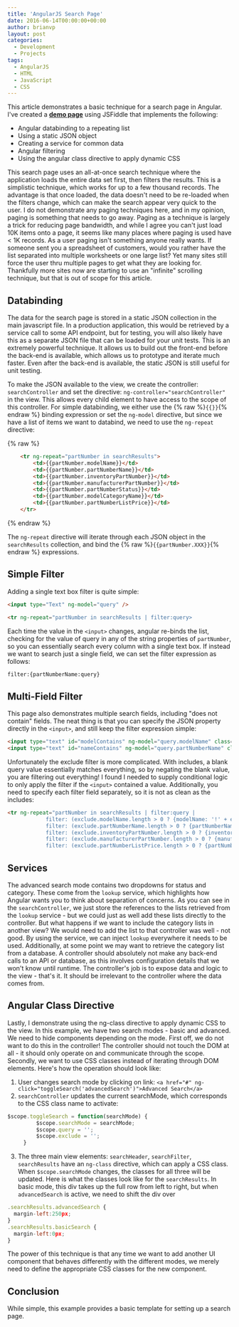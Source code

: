 ```yaml
---
title: 'AngularJS Search Page'
date: 2016-06-14T00:00:00+00:00
author: brianvp
layout: post
categories:
  - Development
  - Projects
tags:
  - AngularJS
  - HTML
  - JavaScript
  - CSS
---
```



This article demonstrates a basic technique for a search page in Angular.
I've created a **[demo page](https://jsfiddle.net/brnvndr/11asbstj/)**  using JSFiddle that implements the following:

- Angular databinding to a repeating list
- Using a static JSON object
- Creating a service for common data
- Angular filtering
- Using the angular class directive to apply dynamic CSS

This search page uses an all-at-once search technique where the application loads the entire data set first, then filters the results.  This is a simplistic technique, which works for up to a few thousand records.   The advantage is that once loaded, the data doesn't need to be re-loaded when the filters change, which can make the search appear very quick to the user.  I do not demonstrate any paging techniques here, and in my opinion, paging is something that needs to go away.   Paging as a technique is largely a trick for reducing page bandwidth, and while I agree you can't just load 10K items onto a page, it seems like many places where paging is used have < 1K records.  As a user paging isn't something anyone really wants.   If someone sent you a spreadsheet of customers, would you rather have the list separated into multiple worksheets or one large list?  Yet many sites still force the user thru multiple pages to get what they are looking for.  Thankfully more sites now are starting to use an "infinite" scrolling technique, but that is out of scope for this article.

## Databinding 

The data for the search page is stored in a static JSON collection in the main javascript file.  In a production application, this would be retrieved by a service call to some API endpoint, but for testing, you will also likely have this as a separate JSON file that can be loaded for your unit tests.  This is an extremely powerful technique.  It allows us to build out the front-end before the back-end is available, which allows us to prototype and iterate much faster.  Even after the back-end is available, the static JSON is still useful for unit testing.   

To make the JSON available to the view, we create the controller: `searchController` and set the directive: `ng-controller="searchController"` in the view. This allows every child element to have access to the scope of this controller.  For simple databinding, we either use the {% raw %}`{{}}`{% endraw %} binding expression or set the `ng-model` directive, but since we have a list of items we want to databind, we need to use the `ng-repeat` directive:

{% raw %}
```html
    <tr ng-repeat="partNumber in searchResults">
        <td>{{partNumber.modelName}}</td>
        <td>{{partNumber.partNumberName}}</td>
        <td>{{partNumber.inventoryPartNumber}}</td>
        <td>{{partNumber.manufacturerPartNumber}}</td>
        <td>{{partNumber.partNumberStatus}}</td>
        <td>{{partNumber.modelCategoryName}}</td>
        <td>{{partNumber.partNumberListPrice}}</td>
    </tr>
```
{% endraw %}

The `ng-repeat` directive will iterate through each JSON object in the `searchResults` collection, and bind the {% raw %}`{{partNumber.XXX}}`{% endraw %} expressions.  

## Simple Filter

Adding a single text box filter is quite simple:

```html
<input type="Text" ng-model="query" />

<tr ng-repeat="partNumber in searchResults | filter:query>
```

Each time the value in the `<input>` changes, angular re-binds the list, checking for the value of query in any of the string properties of `partNumber`, so you can essentially search every column with a single text box.  If instead we want to search just a single field, we can set the filter expression as follows:

```html
filter:{partNumberName:query}
```

## Multi-Field Filter

This page also demonstrates multiple search fields, including "does not contain" fields.   The neat thing is that you can specify the JSON property directly in the `<input>`, and still keep the filter expression simple:

```html
<input type="text" id="modelContains" ng-model="query.modelName" class="includeInput"/>
<input type="text" id="nameContains" ng-model="query.partNumberName" class="includeInput"/>
```

Unfortunately the exclude filter is more complicated.  With includes, a blank query value essentially matches everything, so by negating the blank value, you are filtering out everything! I found I needed to supply conditional logic to only apply the filter if the `<input>` contained a value.   Additionally, you need to specify each filter field separately, so it is not as clean as the includes:

```html
<tr ng-repeat="partNumber in searchResults | filter:query | 
            filter: (exclude.modelName.length > 0 ? {modelName: '!' + exclude.modelName} : '') |
            filter: (exclude.partNumberName.length > 0 ? {partNumberName: '!' + exclude.partNumberName} : '') |
            filter: (exclude.inventoryPartNumber.length > 0 ? {inventoryPartNumber: '!' + exclude.inventoryPartNumber} : '') |
            filter: (exclude.manufacturerPartNumber.length > 0 ? {manufacturerPartNumber: '!' + exclude.manufacturerPartNumber} : '') |
            filter: (exclude.partNumberListPrice.length > 0 ? {partNumberListPrice: '!' + exclude.partNumberListPrice} : '')">
```

## Services

The advanced search mode contains two dropdowns for status and category. These come from the `lookup` service, which highlights how Angular wants you to think about separation of concerns.   As you can see in the `searchController`, we just store the references to the lists retrieved from the `lookup` service - but we could just as well add these lists directly to the controller. But what happens if we want to include the category lists in another view?  We would need to add the list to that controller was well - not good.   By using the service, we can inject `lookup` everywhere it needs to be used.   Additionally, at some point we may want to retrieve the category list from a database.   A controller should absolutely not make any back-end calls to an API or database, as this involves configuration details that we won't know until runtime.   The controller's job is to expose data and logic to the view - that's it.   It should be irrelevant to the controller where the data comes from.   

## Angular Class Directive

Lastly, I demonstrate using the ng-class directive to apply dynamic CSS to the view.  In this example, we have two search modes - basic and advanced.  We need to hide components depending on the mode.  First off, we do not want to do this in the controller!  The controller should not touch the DOM at all - it should only operate on and communicate through the scope.   Secondly, we want to use CSS classes instead of iterating through DOM elements. Here's how the operation should look like:

1. User changes search mode by clicking on link: `<a href="#" ng-click="toggleSearch('advancedSearch')">Advanced Search</a>`
2. `searchController` updates the current searchMode, which corresponds to the CSS class name to activate:

```javascript
$scope.toggleSearch = function(searchMode) {
         $scope.searchMode = searchMode;
         $scope.query = '';
         $scope.exclude = '';
     }
```

3. The three main view elements: `searchHeader`, `searchFilter`, `searchResults` have an `ng-class` directive, which can apply a CSS class.  When `$scope.searchMode` changes, the classes for all three will be updated.   Here is what the classes look like for the `searchResults`.  In basic mode, this div takes up the full row from left to right, but when `advancedSearch` is active, we need to shift the div over

```javascript
.searchResults.advancedSearch {
  margin-left:250px;
}
.searchResults.basicSearch {
  margin-left:0px;
}
```

The power of this technique is that any time we want to add another UI component that behaves differently with the different modes, we merely need to define the appropriate CSS classes for the new component.

## Conclusion

While simple, this example provides a basic template for setting up a search page.
